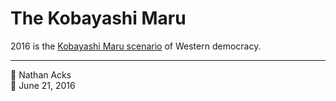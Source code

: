 # The Kobayashi Maru

2016 is the [Kobayashi Maru scenario](https://en.m.wikipedia.org/wiki/Kobayashi_Maru) of Western democracy.

- - - -

👤 Nathan Acks  
📅 June 21, 2016
